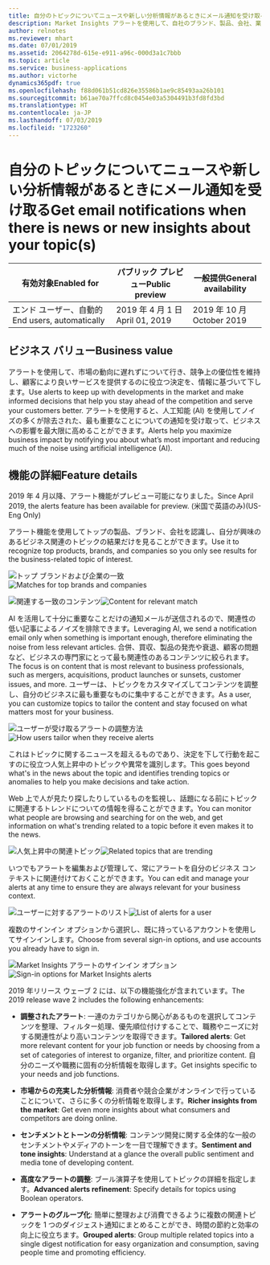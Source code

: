 ```yaml
---
title: 自分のトピックについてニュースや新しい分析情報があるときにメール通知を受け取る
description: Market Insights アラートを使用して、自社のブランド、製品、会社、業界についての顧客や競合企業による Web 上での発言を追跡します。 毎日または毎週受け取るメールで、特定のトピックに関連した最も重要な出来事を数分で把握します。
author: relnotes
ms.reviewer: mhart
ms.date: 07/01/2019
ms.assetid: 2064278d-615e-e911-a96c-000d3a1c7bbb
ms.topic: article
ms.service: business-applications
ms.author: victorhe
dynamics365pdf: true
ms.openlocfilehash: f88d061b51cd826e35586b1ae9c85493aa26b101
ms.sourcegitcommit: b61ae70a7ffcd8c0454e03a5304491b3fd8fd3bd
ms.translationtype: HT
ms.contentlocale: ja-JP
ms.lasthandoff: 07/03/2019
ms.locfileid: "1723260"
---
```

# <a name="get-email-notifications-when-there-is-news-or-new-insights-about-your-topics"></a><span data-ttu-id="e4ceb-104">自分のトピックについてニュースや新しい分析情報があるときにメール通知を受け取る</span><span class="sxs-lookup"><span data-stu-id="e4ceb-104">Get email notifications when there is news or new insights about your topic(s)</span></span>


| <span data-ttu-id="e4ceb-105">有効対象</span><span class="sxs-lookup"><span data-stu-id="e4ceb-105">Enabled for</span></span>    |  <span data-ttu-id="e4ceb-106">パブリック プレビュー</span><span class="sxs-lookup"><span data-stu-id="e4ceb-106">Public preview</span></span> | <span data-ttu-id="e4ceb-107">一般提供</span><span class="sxs-lookup"><span data-stu-id="e4ceb-107">General availability</span></span> | 
| ---------- | ---------- |---------- |
|<span data-ttu-id="e4ceb-108">エンド ユーザー、自動的</span><span class="sxs-lookup"><span data-stu-id="e4ceb-108">End users, automatically</span></span>|<span data-ttu-id="e4ceb-109">2019 年 4 月 1 日</span><span class="sxs-lookup"><span data-stu-id="e4ceb-109">April 01, 2019</span></span>| <span data-ttu-id="e4ceb-110">2019 年 10 月</span><span class="sxs-lookup"><span data-stu-id="e4ceb-110">October 2019</span></span>|


## <a name="business-value"></a><span data-ttu-id="e4ceb-111">ビジネス バリュー</span><span class="sxs-lookup"><span data-stu-id="e4ceb-111">Business value</span></span>
<!-- bv start -->
<span data-ttu-id="e4ceb-112">アラートを使用して、市場の動向に遅れずについて行き、競争上の優位性を維持し、顧客により良いサービスを提供するのに役立つ決定を、情報に基づいて下します。</span><span class="sxs-lookup"><span data-stu-id="e4ceb-112">Use alerts to keep up with developments in the market and make informed decisions that help you stay ahead of the competition and serve your customers better.</span></span> <span data-ttu-id="e4ceb-113">アラートを使用すると、人工知能 (AI) を使用してノイズの多くが除去された、最も重要なことについての通知を受け取って、ビジネスへの影響を最大限に高めることができます。</span><span class="sxs-lookup"><span data-stu-id="e4ceb-113">Alerts help you maximize business impact by notifying you about what’s most important and reducing much of the noise using artificial intelligence (AI).</span></span>
<!-- bv end -->



## <a name="feature-details"></a><span data-ttu-id="e4ceb-114">機能の詳細</span><span class="sxs-lookup"><span data-stu-id="e4ceb-114">Feature details</span></span>
<!--feature detail start -->
<span data-ttu-id="e4ceb-115">2019 年 4 月以降、アラート機能がプレビュー可能になりました。</span><span class="sxs-lookup"><span data-stu-id="e4ceb-115">Since April 2019, the alerts feature has been available for preview.</span></span> <span data-ttu-id="e4ceb-116">(米国で英語のみ)</span><span class="sxs-lookup"><span data-stu-id="e4ceb-116">(US-Eng Only)</span></span>

<span data-ttu-id="e4ceb-117">アラート機能を使用してトップの製品、ブランド、会社を認識し、自分が興味のあるビジネス関連のトピックの結果だけを見ることができます。</span><span class="sxs-lookup"><span data-stu-id="e4ceb-117">Use it to recognize top products, brands, and companies so you only see results for the business-related topic of interest.</span></span> 

<span data-ttu-id="e4ceb-118">![トップ ブランドおよび企業の一致](media/alerts-1.png "トップ ブランドおよび企業の一致")</span><span class="sxs-lookup"><span data-stu-id="e4ceb-118">![Matches for top brands and companies](media/alerts-1.png "Matches for top brands and companies")</span></span> 

<span data-ttu-id="e4ceb-119">![関連する一致のコンテンツ](media/alerts-2.png "関連する一致のコンテンツ")</span><span class="sxs-lookup"><span data-stu-id="e4ceb-119">![Content for relevant match](media/alerts-2.png "Content for relevant match")</span></span> 

<span data-ttu-id="e4ceb-120">AI を活用して十分に重要なことだけの通知メールが送信されるので、関連性の低い記事によるノイズを排除できます。</span><span class="sxs-lookup"><span data-stu-id="e4ceb-120">Leveraging AI, we send a notification email only when something is important enough, therefore eliminating the noise from less relevant articles.</span></span> <span data-ttu-id="e4ceb-121">合併、買収、製品の発売や衰退、顧客の問題など、ビジネスの専門家にとって最も関連性のあるコンテンツに絞られます。</span><span class="sxs-lookup"><span data-stu-id="e4ceb-121">The focus is on content that is most relevant to business professionals, such as mergers, acquisitions, product launches or sunsets, customer issues, and more.</span></span> <span data-ttu-id="e4ceb-122">ユーザーは、トピックをカスタマイズしてコンテンツを調整し、自分のビジネスに最も重要なものに集中することができます。</span><span class="sxs-lookup"><span data-stu-id="e4ceb-122">As a user, you can customize topics to tailor the content and stay focused on what matters most for your business.</span></span> 

<span data-ttu-id="e4ceb-123">![ユーザーが受け取るアラートの調整方法](media/alerts-3.png "ユーザーが受け取るアラートの調整方法")</span><span class="sxs-lookup"><span data-stu-id="e4ceb-123">![How users tailor when they receive alerts](media/alerts-3.png "How users tailor when they receive alerts")</span></span> 

<span data-ttu-id="e4ceb-124">これはトピックに関するニュースを超えるものであり、決定を下して行動を起こすのに役立つ人気上昇中のトピックや異常を識別します。</span><span class="sxs-lookup"><span data-stu-id="e4ceb-124">This goes beyond what's in the news about the topic and identifies trending topics or anomalies to help you make decisions and take action.</span></span> 

<span data-ttu-id="e4ceb-125">Web 上で人が見たり探したりしているものを監視し、話題になる前にトピックに関連するトレンドについての情報を得ることができます。</span><span class="sxs-lookup"><span data-stu-id="e4ceb-125">You can monitor what people are browsing and searching for on the web, and get information on what's trending related to a topic before it even makes it to the news.</span></span> 

<span data-ttu-id="e4ceb-126">![人気上昇中の関連トピック](media/alerts-5.png "人気上昇中の関連トピック")</span><span class="sxs-lookup"><span data-stu-id="e4ceb-126">![Related topics that are trending](media/alerts-5.png "Related topics that are trending")</span></span> 

<span data-ttu-id="e4ceb-127">いつでもアラートを編集および管理して、常にアラートを自分のビジネス コンテキストに関連付けておくことができます。</span><span class="sxs-lookup"><span data-stu-id="e4ceb-127">You can edit and manage your alerts at any time to ensure they are always relevant for your business context.</span></span> 

<span data-ttu-id="e4ceb-128">![ユーザーに対するアラートのリスト](media/alerts-6.png "ユーザーに対するアラートのリスト")</span><span class="sxs-lookup"><span data-stu-id="e4ceb-128">![List of alerts for a user](media/alerts-6.png "List of alerts for a user")</span></span> 

<span data-ttu-id="e4ceb-129">複数のサインイン オプションから選択し、既に持っているアカウントを使用してサインインします。</span><span class="sxs-lookup"><span data-stu-id="e4ceb-129">Choose from several sign-in options, and use accounts you already have to sign in.</span></span> 

<span data-ttu-id="e4ceb-130">![Market Insights アラートのサインイン オプション](media/alerts-7.png "Market Insights アラートのサインイン オプション")</span><span class="sxs-lookup"><span data-stu-id="e4ceb-130">![Sign-in options for Market Insights alerts](media/alerts-7.png "Sign-in options for Market Insights alerts")</span></span> 

<span data-ttu-id="e4ceb-131">2019 年リリース ウェーブ 2 には、以下の機能強化が含まれています。</span><span class="sxs-lookup"><span data-stu-id="e4ceb-131">The 2019 release wave 2 includes the following enhancements:</span></span> 

-  <span data-ttu-id="e4ceb-132">**調整されたアラート**: 一連のカテゴリから関心があるものを選択してコンテンツを整理、フィルター処理、優先順位付けすることで、職務やニーズに対する関連性がより高いコンテンツを取得できます。</span><span class="sxs-lookup"><span data-stu-id="e4ceb-132">**Tailored alerts**: Get more relevant content for your job function or needs by choosing from a set of categories of interest to organize, filter, and prioritize content.</span></span> <span data-ttu-id="e4ceb-133">自分のニーズや職務に固有の分析情報を取得します。</span><span class="sxs-lookup"><span data-stu-id="e4ceb-133">Get insights specific to your needs and job functions.</span></span> 

-  <span data-ttu-id="e4ceb-134">**市場からの充実した分析情報**: 消費者や競合企業がオンラインで行っていることについて、さらに多くの分析情報を取得します。</span><span class="sxs-lookup"><span data-stu-id="e4ceb-134">**Richer insights from the market**: Get even more insights about what consumers  and competitors are doing online.</span></span> 

-  <span data-ttu-id="e4ceb-135">**センチメントとトーンの分析情報**: コンテンツ開発に関する全体的な一般のセンチメントやメディアのトーンを一目で理解できます。</span><span class="sxs-lookup"><span data-stu-id="e4ceb-135">**Sentiment and tone insights**: Understand at a glance the overall public sentiment and media tone of developing content.</span></span> 

-  <span data-ttu-id="e4ceb-136">**高度なアラートの調整**: ブール演算子を使用してトピックの詳細を指定します。</span><span class="sxs-lookup"><span data-stu-id="e4ceb-136">**Advanced alerts refinement**: Specify details for topics using Boolean operators.</span></span> 

-  <span data-ttu-id="e4ceb-137">**アラートのグループ化**: 簡単に整理および消費できるように複数の関連トピックを 1 つのダイジェスト通知にまとめることができ、時間の節約と効率の向上に役立ちます。</span><span class="sxs-lookup"><span data-stu-id="e4ceb-137">**Grouped alerts**: Group multiple related topics into a single digest notification for easy organization and consumption, saving people time and promoting efficiency.</span></span>
<!--feature detail end -->










